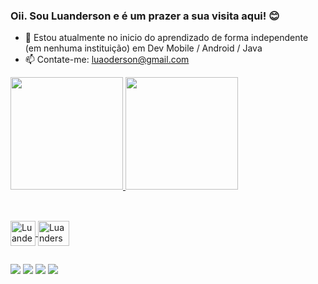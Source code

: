 ### Oii. Sou Luanderson e é um prazer a sua visita aqui! 😊

- 🌱 Estou atualmente no inicio do aprendizado de forma independente (em nenhuma instituição) em Dev Mobile / Android / Java
- 📫 Contate-me: luaoderson@gmail.com

<div>
  <a href="https://github.com/luandersondev">
  <img height="180em" src="https://github-readme-stats.vercel.app/api?username=luandersondev&show_icons=true&theme=gruvbox&include_all_commits=true&count_private=true"/>
  <img height="180em" src="https://github-readme-stats.vercel.app/api/top-langs/?username=luandersondev&layout=compact&langs_count=7&theme=gruvbox"/>
</div>
  
  ##
  
  <div style="display: inline_block"><br>
  <img align="center" alt= "Luanderson-Android" heigh="30" width="40" src="https://cdn.jsdelivr.net/gh/devicons/devicon/icons/android/android-original.svg" />
  <img align="center" alt="Luanderson-Java" height="40" width="50" src="https://cdn.jsdelivr.net/gh/devicons/devicon/icons/java/java-original.svg" />
    
  ##
  
  <div> 
    <a href="https://www.linkedin.com/in/luanderson-alves-2b19a421a" target="_blank"><img src="https://img.shields.io/badge/-LinkedIn-%230077B5?style=for-the-badge&logo=linkedin&logoColor=white" target="_blank"></a> 
    <a href="https://instagram.com/luaoderson" target="_blank"><img src="https://img.shields.io/badge/-Instagram-%23E4405F?style=for-the-badge&logo=instagram&logoColor=white" target="_blank"></a>
    <a href = "mailto:luaoderson@gmail.com"><img src="https://img.shields.io/badge/-Gmail-%23333?style=for-the-badge&logo=gmail&logoColor=white" target="_blank"></a>
    <a href = "https://steamcommunity.com/profiles/76561198848970868" target="blank"><img src="https://img.shields.io/badge/Steam-000000?style=for-the-badge&logo=steam&logoColor=white target="blank"></a>
  

